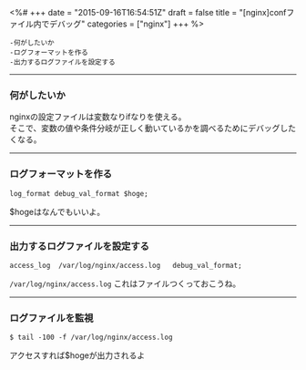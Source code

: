 <%#
+++
date = "2015-09-16T16:54:51Z"
draft = false
title = "[nginx]confファイル内でデバッグ"
categories = ["nginx"]
+++
%>


```トピック
-何がしたいか
-ログフォーマットを作る
-出力するログファイルを設定する
```

***

### 何がしたいか
nginxの設定ファイルは変数なりifなりを使える。<br>
そこで、変数の値や条件分岐が正しく動いているかを調べるためにデバッグしたくなる。

***

### ログフォーマットを作る
```
log_format debug_val_format $hoge;
```

$hogeはなんでもいいよ。

***

### 出力するログファイルを設定する
```
access_log  /var/log/nginx/access.log   debug_val_format;
```

`/var/log/nginx/access.log` これはファイルつくっておこうね。

***

### ログファイルを監視
```
$ tail -100 -f /var/log/nginx/access.log
```

アクセスすれば$hogeが出力されるよ

